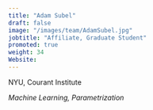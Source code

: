 ```yaml
---
title: "Adam Subel"
draft: false
image: "/images/team/AdamSubel.jpg"
jobtitle: "Affiliate, Graduate Student"
promoted: true
weight: 34
Website:  
---
```



NYU, Courant Institute

*Machine Learning, Parametrization*


